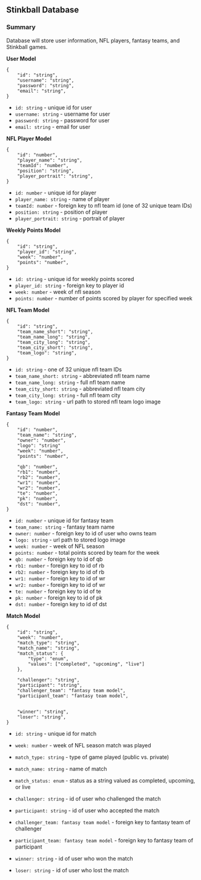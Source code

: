 ## Stinkball Database

### Summary
Database will store user information, NFL players, fantasy teams, and Stinkball games. 

**User Model**
```
{
    "id": "string",
    "username": "string",
    "password": "string",
    "email": "string",
}
```

- `id: string` - unique id for user
- `username: string` - username for user
- `password: string` - password for user
- `email: string` - email for user


**NFL Player Model**
```
{
    "id": "number",
    "player_name": "string",
    "teamId": "number",
    "position": "string",
    "player_portrait": "string",
}
```

- `id: number` - unique id for player
- `player_name: string` - name of player
- `teamId: number` - foreign key to nfl team id (one of 32 unique team IDs)
- `position: string` - position of player
- `player_portrait: string` - portrait of player

**Weekly Points Model**
```
{
    "id": "string",
    "player_id": "string",
    "week": "number",
    "points": "number",
}
```

- `id: string` - unique id for weekly points scored
- `player_id: string` - foreign key to player id
- `week: number` - week of nfl season
- `points: number` - number of points scored by player for specified week


**NFL Team Model**
```
{
    "id": "string",
    "team_name_short": "string", 
    "team_name_long": "string",
    "team_city_long": "string",
    "team_city_short": "string",
    "team_logo": "string",
}
```
- `id: string` - one of 32 unique nfl team IDs
- `team_name_short: string` - abbreviated nfl team name
- `team_name_long: string` - full nfl team name
- `team_city_short: string` - abbreviated nfl team city 
- `team_city_long: string` - full nfl team city 
- `team_logo: string` - url path to stored nfl team logo image


**Fantasy Team Model**
```
{
    "id": "number",
    "team_name": "string",
    "owner": "number",
    "logo": "string"
    "week": "number",
    "points": "number",

    "qb": "number",
    "rb1": "number",
    "rb2": "number",
    "wr1": "number",
    "wr2": "number",
    "te": "number",
    "pk": "number",
    "dst": "number",
}
```

- `id: number` - unique id for fantasy team
- `team_name: string` - fantasy team name
- `owner: number` - foreign key to id of user who owns team
- `logo: string` - url path to stored logo image
- `week: number` - week of NFL season
- `points: number` - total points scored by team for the week
- `qb: number` - foreign key to id of qb
- `rb1: number` - foreign key to id of rb
- `rb2: number` - foreign key to id of rb
- `wr1: number` - foreign key to id of wr
- `wr2: number` - foreign key to id of wr
- `te: number` - foreign key to id of te
- `pk: number` - foreign key to id of pk
- `dst: number` - foreign key to id of dst


**Match Model**
```
{
    "id": "string",
    "week": "number",
    "match_type": "string",
    "match_name": "string",
    "match_status": {
        "type": "enum",
        "values": ["completed", "upcoming", "live"]
    },
    
    "challenger": "string",
    "participant": "string",
    "challenger_team": "fantasy team model",
    "participant_team": "fantasy team model",
    

    "winner": "string",
    "loser": "string",
}
```

- `id: string` - unique id for match
- `week: number` - week of NFL season match was played
- `match_type: string` - type of game played (public vs. private)
- `match_name: string` - name of match
- `match_status: enum` - status as a string valued as completed, upcoming, or live

- `challenger: string` - id of user who challenged the match
- `participant: string` - id of user who accepted the match
- `challenger_team: fantasy team model` - foreign key to fantasy team of challenger
- `participant_team: fantasy team model` - foreign key to fantasy team of participant


- `winner: string` - id of user who won the match
- `loser: string` - id of user who lost the match
